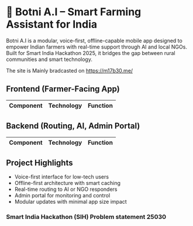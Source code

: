# 🌾 Botni A.I – Smart Farming Assistant for India

Botni A.I is a modular, voice-first, offline-capable mobile app designed to empower Indian farmers with real-time support through AI and local NGOs. Built for Smart India Hackathon 2025, it bridges the gap between rural communities and smart technology.

The site is Mainly bradcasted on https://m17b30.me/

## Frontend (Farmer-Facing App)

| Component           | Technology                        | Function                                      |
|---------------------|------------------------------------|----------------------------------------------|

## Backend (Routing, AI, Admin Portal)

| Component           | Technology                        | Function                                      |
|---------------------|------------------------------------|----------------------------------------------|


 
## Project Highlights

- Voice-first interface for low-tech users
- Offline-first architecture with smart caching
- Real-time routing to AI or NGO responders
- Admin portal for monitoring and control
- Modular updates with minimal app size impact


### Smart India Hackathon (SIH) Problem statement 25030
